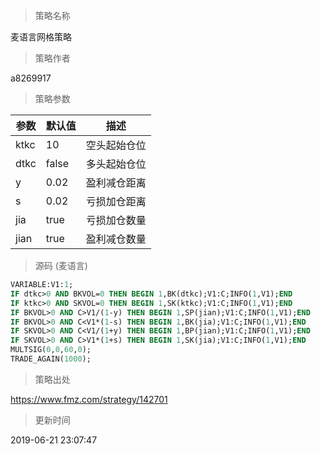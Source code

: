 
> 策略名称

麦语言网格策略

> 策略作者

a8269917



> 策略参数



|参数|默认值|描述|
|----|----|----|
|ktkc|10|空头起始仓位|
|dtkc|false|多头起始仓位|
|y|0.02|盈利减仓距离|
|s|0.02|亏损加仓距离|
|jia|true|亏损加仓数量|
|jian|true|盈利减仓数量|


> 源码 (麦语言)

``` pascal
VARIABLE:V1:1;
IF dtkc>0 AND BKVOL=0 THEN BEGIN 1,BK(dtkc);V1:C;INFO(1,V1);END
IF ktkc>0 AND SKVOL=0 THEN BEGIN 1,SK(ktkc);V1:C;INFO(1,V1);END
IF BKVOL>0 AND C>V1/(1-y) THEN BEGIN 1,SP(jian);V1:C;INFO(1,V1);END
IF BKVOL>0 AND C<V1*(1-s) THEN BEGIN 1,BK(jia);V1:C;INFO(1,V1);END
IF SKVOL>0 AND C<V1/(1+y) THEN BEGIN 1,BP(jian);V1:C;INFO(1,V1);END
IF SKVOL>0 AND C>V1*(1+s) THEN BEGIN 1,SK(jia);V1:C;INFO(1,V1);END
MULTSIG(0,0,60,0);
TRADE_AGAIN(1000);
```

> 策略出处

https://www.fmz.com/strategy/142701

> 更新时间

2019-06-21 23:07:47
